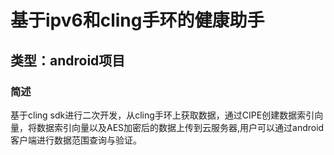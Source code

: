 # 基于ipv6和cling手环的健康助手
## 类型：android项目
### 简述
基于cling sdk进行二次开发，从cling手环上获取数据，通过CIPE创建数据索引向量，将数据索引向量以及AES加密后的数据上传到云服务器,用户可以通过android客户端进行数据范围查询与验证。

